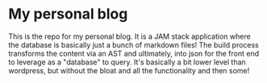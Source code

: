 # My personal blog

This is the repo for my personal blog.  It is a JAM stack application where the database is basically just a bunch of markdown files!  The build process transforms the content via an AST and ultimately, into json for the front end to leverage as a "database" to query.  It's basically a bit lower level than wordpress, but without the bloat and all the functionality and then some!  